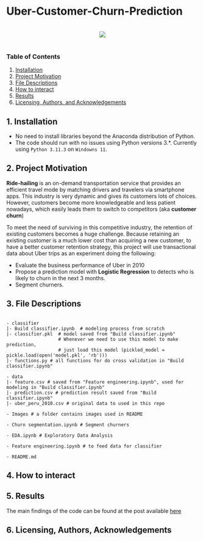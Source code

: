 # Uber-Customer-Churn-Prediction

<br>
<div align="center">
<img src="https://cdn.britannica.com/72/239572-050-F878B4FD/Uber-driver-holds-smartphone-in-car.jpg">
</div>
<br>

### Table of Contents
1. [Installation](#installation)
2. [Project Motivation](#motivation)
3. [File Descriptions](#files)
4. [How to interact](#interact)
5. [Results](#results)
6. [Licensing, Authors, and Acknowledgements](#licensing)

## 1. Installation <a name="installation"></a>
- No need to install libraries beyond the Anaconda distribution of Python.
- The code should run with no issues using Python versions 3.*. Currently using `Python 3.11.3` on `Windowns 11`.

## 2. Project Motivation<a name="motivation"></a>
**Ride-hailing** is an on-demand transportation service that provides an efficient travel mode by matching drivers and travelers via smartphone apps. This industry is very dynamic and gives its customers lots of choices. However, customers become more knowledgeable and less patient nowadays, which easily leads them to switch to competitors (aka **customer churn**)

To meet the need of surviving in this competitive industry, the retention of existing customers becomes a huge challenge. Because retaining an existing customer is a much lower cost than acquiring a new customer, to have a better customer retention strategy, this project will use transactional data about Uber trips as an experiment doing the following:
* Evaluate the business performance of Uber in 2010
* Propose a prediction model with **Logistic Regression** to detects who is likely to churn in the next 3 months.
* Segment churners.

## 3. File Descriptions <a name="files"></a>

```

- classifier
|- Build classifier.ipynb  # modeling process from scratch
|- classifier.pkl  # model saved from "Build classifier.ipynb"
                   # Whenever we need to use this model to make prediction,
                   # just load this model (pickled_model = pickle.load(open('model.pkl', 'rb')))
|- functions.py # all functions for do cross validation in "Build classifier.ipynb"

- data
|- feature.csv # saved from "Feature engineering.ipynb", used for modeling in "Build classifier.ipynb"
|- prediction.csv # prediction result saved from "Build classifier.ipynb"
|- uber_peru_2010.csv # original data to used in this repo

- Images # a folder contains images used in README

- Churn segmentation.ipynb # Segment churners

- EDA.ipynb # Exploratory Data Analysis

- Feature engineering.ipynb # to feed data for classifier

- README.md

```

## 4. How to interact <a name="interact"></a>


## 5. Results<a name="results"></a>
The main findings of the code can be found at the post available [here](https://github.com/hongtranthianh/hongtranthianh.github.io/blob/main/_posts/Uber-customer-churn-prediction.md)

## 6. Licensing, Authors, Acknowledgements<a name="licensing"></a>



